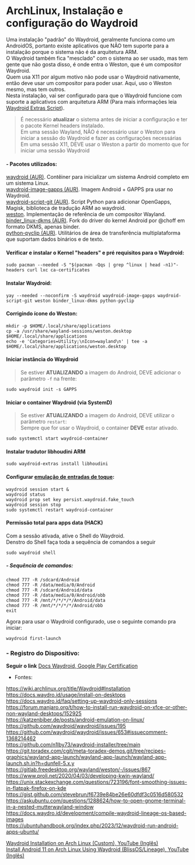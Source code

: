 # ArchLinux, Instalação e configuração do Waydroid

Uma instalação "padrão" do Waydroid, geralmente funciona como um AndroidOS, portanto existe aplicativos que NÃO tem suporte para a instalação porque o sistema não é da arquitetura ARM.  
O Waydroid também fica "mesclado" com o sistema ao ser usado, mas tem gente que não gosta disso, é onde entra o Weston, que é um compositor Waydroid.  
Quem usa X11 por algum motivo não pode usar o Waydroid nativamente, então deve usar um compositor para poder usar. Aqui, uso o Weston mesmo, mas tem outros.  
Nesta instalação, vai ser configurado para que o Waydroid funcione com suporte a aplicativos com arquitetura ARM (Para mais informações leia [Waydroid Extras Script](https://github.com/casualsnek/waydroid_script/blob/main/README.md)).  

>É necessário **atualizar** o sistema antes de iniciar a configuração e ter o pacote Kernel headers instalado.  
Em uma sessão Wayland, NÃO é necessário usar o Weston para iniciar a sessão do Waydroid e fazer as configurações necessárias  
Em uma sessão X11, DEVE usar o Weston a partir do momento que for iniciar uma sessão Waydroid  

#### - Pacotes utilizados:  

[waydroid (AUR)](https://aur.archlinux.org/packages/waydroid). Contêiner para inicializar um sistema Android completo em um sistema Linux.  
[waydroid-image-gapps (AUR)](https://aur.archlinux.org/packages/waydroid-image-gapps). Imagem Android + GAPPS pra usar no Waydroid.  
[waydroid-script-git (AUR)](https://aur.archlinux.org/packages/waydroid-script-git). Script Python para adicionar OpenGapps, Magisk, biblioteca de tradução ARM ao waydroid.  
[weston](https://archlinux.org/packages/?sort=&q=weston). Implementação de referência de um compositor Wayland.  
[binder_linux-dkms (AUR)](https://aur.archlinux.org/packages/binder_linux-dkms). Fork do driver do kernel Android por @choff em formato DKMS, apenas binder.  
[python-pyclip (AUR)](https://aur.archlinux.org/packages/python-pyclip). Utilitários de área de transferência multiplataforma que suportam dados binários e de texto.  


#### Verificar e instalar o Kernel "headers" e pré requisitos para o Waydroid:  

```
sudo pacman --needed -S "$(pacman -Qqs | grep ^linux | head -n1)"-headers curl lxc ca-certificates
```

#### Instalar Waydroid:  

```
yay --needed --noconfirm -S waydroid waydroid-image-gapps waydroid-script-git weston binder_linux-dkms python-pyclip
```

#### Corrigindo ícone do Weston:  

```
mkdir -p $HOME/.local/share/applications
cp -a /usr/share/wayland-sessions/weston.desktop $HOME/.local/share/applications
echo -e 'Categories=Utility;\nIcon=wayland\n' | tee -a $HOME/.local/share/applications/weston.desktop
```

#### Iniciar instância do Waydroid  

>Se estiver **ATUALIZANDO** a imagem do Android, DEVE adicionar o parâmetro `-f` na frente:  

```
sudo waydroid init -s GAPPS
```

#### Iniciar o container Waydroid (via SystemD)  

>Se estiver **ATUALIZANDO** a imagem do Android, DEVE utilizar o parâmetro `restart`:  
>Sempre que for usar o Waydroid, o container **DEVE** estar ativado.  

```
sudo systemctl start waydroid-container
```

#### Instalar tradutor libhoudini ARM  

```
sudo waydroid-extras install libhoudini
```

#### Configurar [emulação de entradas de toque](https://docs.waydro.id/usage/waydroid-prop-options#modify-app-behaviour):  

```
waydroid session start &
waydroid status
waydroid prop set key persist.waydroid.fake_touch
waydroid session stop
sudo systemctl restart waydroid-container
```

#### Permissão total para apps data (HACK)  

Com a sessão ativada, ative o Shell do Waydroid.  
Denstro do Shell faça toda a sequência de comandos a seguir  

```
sudo waydroid shell
```

##### - Sequência de comandos:  

```
chmod 777 -R /sdcard/Android
chmod 777 -R /data/media/0/Android
chmod 777 -R /sdcard/Android/data
chmod 777 -R /data/media/0/Android/obb
chmod 777 -R /mnt/*/*/*/*/Android/data
chmod 777 -R /mnt/*/*/*/*/Android/obb
exit
```

Agora para usar o Waydroid configurado, use o seguinte comando pra iniciar:  

```
waydroid first-launch
```

### -  Registro do Dispositivo:  

**Seguir o link** [Docs Waydroid, Google Play Certification](https://docs.waydro.id/faq/google-play-certification)  

* Fontes:  

https://wiki.archlinux.org/title/Waydroid#Installation  
https://docs.waydro.id/usage/install-on-desktops  
https://docs.waydro.id/faq/setting-up-waydroid-only-sessions  
https://forum.manjaro.org/t/how-to-install-run-waydroid-on-xfce-or-other-non-wayland-desktops/152925  
https://katzenbiber.de/posts/android-emulation-on-linux/  
https://github.com/waydroid/waydroid/issues/195  
https://github.com/waydroid/waydroid/issues/653#issuecomment-1368214462  
https://github.com/n1lby73/waydroid-installer/tree/main  
https://git.toradex.com/cgit/meta-toradex-demos.git/tree/recipes-graphics/wayland-app-launch/wayland-app-launch/wayland-app-launch.sh.in?h=dunfell-5.x.y  
https://gitlab.freedesktop.org/wayland/weston/-/issues/867  
https://www.proli.net/2020/04/03/developing-kwin-wayland/  
https://unix.stackexchange.com/questions/723196/font-smoothing-issues-in-flatpak-firefox-on-kde  
https://gist.github.com/stevebrun/f6739e84be26e60dfdf3c0516d580532  
https://askubuntu.com/questions/1288624/how-to-open-gnome-terminal-in-a-nested-mutterwayland-window  
https://docs.waydro.id/development/compile-waydroid-lineage-os-based-images  
https://ubuntuhandbook.org/index.php/2023/12/waydroid-run-android-apps-ubuntu/  

[Waydroid Installation on Arch Linux (Custom), YouTube (Inglês)](https://www.youtube.com/watch?v=IS219G2Je7g)  
[Install Android 11 on Arch Linux Using Waydroid (BlissOS/Lineage), YouTube (Inglês)](https://www.youtube.com/watch?v=6ib0A0hs7JM)  


